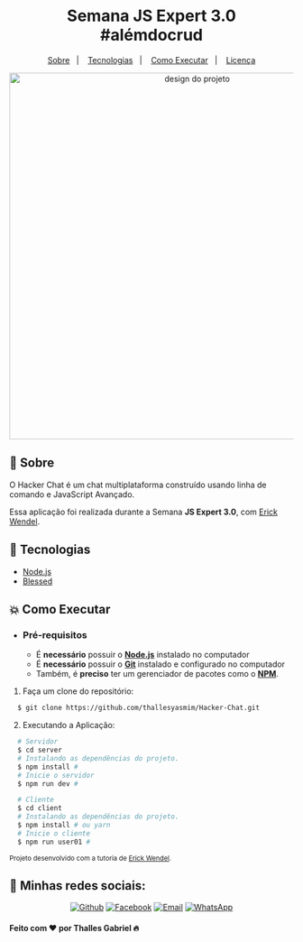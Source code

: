 <h1 align="center">
    <br>Semana JS Expert 3.0<br/>
    #alémdocrud
</h1>


<p align="center">
  <a href="#bookmark-sobre">Sobre</a>&nbsp;&nbsp;&nbsp;|&nbsp;&nbsp;&nbsp;
  <a href="#rocket-tecnologias">Tecnologias</a>&nbsp;&nbsp;&nbsp;|&nbsp;&nbsp;&nbsp;
  <a href="#boom-como-executar">Como Executar</a>&nbsp;&nbsp;&nbsp;|&nbsp;&nbsp;&nbsp;
  <a href="#memo-licença">Licença</a>
</p>

<p align="center">
  <img alt="design do projeto" width="650px" src="./.github/design.png" />
<p>

## :bookmark: Sobre

O Hacker Chat é um chat multiplataforma construído usando linha de comando e JavaScript Avançado.
  
Essa aplicação foi realizada durante a Semana **JS Expert 3.0**, com [Erick Wendel](https://github.com/ErickWendel).

## :rocket: Tecnologias

-  [Node.js](https://nodejs.org/en/)
-  [Blessed](https://www.npmjs.com/package/blessed)

## :boom: Como Executar

- ### **Pré-requisitos**

  - É **necessário** possuir o **[Node.js](https://nodejs.org/en/)** instalado no computador
  - É **necessário** possuir o **[Git](https://git-scm.com/)** instalado e configurado no computador
  - Também, é **preciso** ter um gerenciador de pacotes como o **[NPM](https://www.npmjs.com/)**.

1. Faça um clone do repositório:

```sh
  $ git clone https://github.com/thallesyasmim/Hacker-Chat.git
```

2. Executando a Aplicação:

```sh
  # Servidor
  $ cd server
  # Instalando as dependências do projeto.
  $ npm install # 
  # Inicie o servidor
  $ npm run dev # 

  # Cliente
  $ cd client
  # Instalando as dependências do projeto.
  $ npm install # ou yarn 
  # Inicie o cliente
  $ npm run user01 # 
```

<sup>Projeto desenvolvido com a tutoria de [Erick Wendel](https://github.com/ErickWendel).</sup>

<h2>📱 Minhas redes sociais:</h2>

<p align="center">
   <a href="https://github.com/thallesyasmim" target="_blank" >
    <img alt="Github" src="https://img.shields.io/badge/Github--%23F8952D?style=social&logo=github"></a>
    
      
  <a href="https://www.facebook.com/thalles.gabriel.1690" target="_blank" >
    <img alt="Facebook" src="https://img.shields.io/badge/Facebook--%23F8952D?style=social&logo=facebook"></a>
    
    
  <a href="mailto:ithallesgabriel1307@gmail.com" target="_blank" >
    <img alt="Email" src="https://img.shields.io/badge/Email--%23F8952D?style=social&logo=gmail"></a> 
  
  <a href="https://api.whatsapp.com/send?phone=5511989352938" target="_blank" >
    <img alt="WhatsApp" src="https://img.shields.io/badge/Whatsapp--%23F8952D?style=social&logo=whatsapp"></a>
 </p>


<h4>Feito com ❤ por Thalles Gabriel 🔥 </h4>

